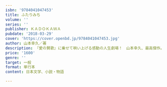 ```yaml
---
isbn: '9784041047453'
title: ふたりみち
volume: ''
series: ''
publisher: ＫＡＤＯＫＡＷＡ
pubdate: '2018-03-29'
cover: 'https://cover.openbd.jp/9784041047453.jpg'
author: 山本幸久／著
description: 『愛の賛歌』に乗せて唄い上げる感動の人生劇場！　山本幸久、最高傑作。
price: '1600'
genre: ''
target: 一般
format: 単行本
content: 日本文学、小説・物語

---
```

